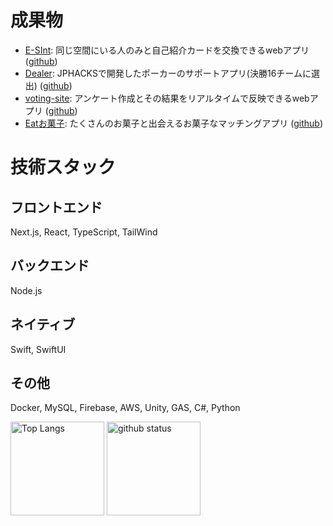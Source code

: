 # 成果物

- [E-SInt](https://self-introduction-app.vercel.app/): 同じ空間にいる人のみと自己紹介カードを交換できるwebアプリ ([github](https://github.com/Hasegawa-Akito/self-introduction-app))
- [Dealer](https://p-dealer.com/start): JPHACKSで開発したポーカーのサポートアプリ(決勝16チームに選出) ([github](https://github.com/tokyo-azisai-paradise/poker-mahjong-calculation))
- [voting-site](https://voting-site-76b5a.web.app/): アンケート作成とその結果をリアルタイムで反映できるwebアプリ ([github](https://github.com/Hasegawa-Akito/voting-ts-react))
- [Eatお菓子](https://www.youtube.com/watch?v=O38z5bRIem0): たくさんのお菓子と出会えるお菓子なマッチングアプリ ([github](https://github.com/haseaki-poip/snack-matching))

# 技術スタック
## フロントエンド
Next.js, React, TypeScript, TailWind

## バックエンド
Node.js
## ネイティブ
Swift, SwiftUI

## その他
Docker, MySQL, Firebase, AWS, Unity, GAS, C#, Python

<p align="left"> 
  <img alt="Top Langs" height="150px" src="https://github-readme-stats.vercel.app/api/top-langs/?username=haseaki-poip&layout=compact&show_icons=true&theme=onedark" />
  <img alt="github status" height="150px" src="https://github-readme-stats.vercel.app/api?username=haseaki-poip&theme=onedark&show_icons=ture" />
</p>
